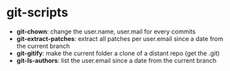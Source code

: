 git-scripts
===========

* **git-chown**: change the user.name, user.mail for every commits
* **git-extract-patches**: extract all patches per user.email since a date from the current branch
* **git-gitify**: make the current folder a clone of a distant repo (get the .git)
* **git-ls-authors**: list the user.email since a date from the current branch